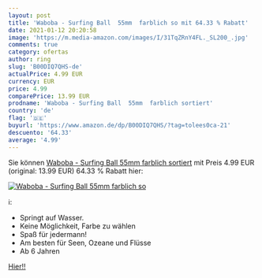 ```yaml
---
layout: post
title: 'Waboba - Surfing Ball  55mm  farblich so mit 64.33 % Rabatt'
date: 2021-01-12 20:20:58
image: 'https://m.media-amazon.com/images/I/31TqZRnY4FL._SL200_.jpg'
comments: true
category: ofertas
author: ring
slug: 'B00DIQ7QHS-de'
actualPrice: 4.99 EUR
currency: EUR
price: 4.99
comparePrice: 13.99 EUR
prodname: 'Waboba - Surfing Ball  55mm  farblich sortiert'
country: 'de'
flag: '🇩🇪'
buyurl: 'https://www.amazon.de/dp/B00DIQ7QHS/?tag=tolees0ca-21'
descuento: '64.33'
average: '4.99'
---
```


Sie können [Waboba - Surfing Ball  55mm  farblich sortiert](https://www.amazon.de/dp/B00DIQ7QHS/?tag=tolees0ca-21) mit Preis 4.99 EUR (original: 13.99 EUR) 64.33 % Rabatt hier:

[![Waboba - Surfing Ball  55mm  farblich so](https://m.media-amazon.com/images/I/31TqZRnY4FL._SL200_.jpg)](https://www.amazon.de/dp/B00DIQ7QHS/?tag=tolees0ca-21)

ℹ️:

- Springt auf Wasser.
- Keine Möglichkeit, Farbe zu wählen
- Spaß für jedermann!
- Am besten für Seen, Ozeane und Flüsse
- Ab 6 Jahren

[Hier!!](https://www.amazon.de/dp/B00DIQ7QHS/?tag=tolees0ca-21)
